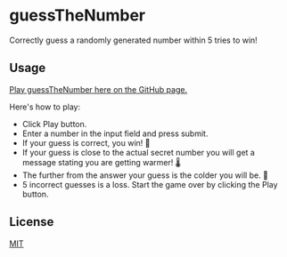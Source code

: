 # guessTheNumber

Correctly guess a randomly generated number within 5 tries to win!

## Usage

[Play guessTheNumber here on the GitHub page.]()

Here's how to play:

- Click Play button.
- Enter a number in the input field and press submit.
- If your guess is correct, you win! 🎉
- If your guess is close to the actual secret number you will get a message stating you are getting warmer! 🌡️
- The further from the answer your guess is the colder you will be. 🥶
- 5 incorrect guesses is a loss. Start the game over by clicking the Play button.

## License

[MIT](https://choosealicense.com/licenses/mit/)
